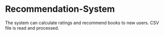 # Recommendation-System
The system can calculate ratings and recommend books to new users. CSV file is read and processed.

